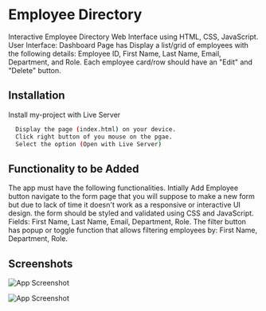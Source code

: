 
# Employee Directory

Interactive Employee Directory Web Interface using HTML, CSS, JavaScript. User Interface:
Dashboard Page has Display a list/grid of employees with the following details:
Employee ID, First Name, Last Name, Email, Department, and Role.
Each employee card/row should have an "Edit" and "Delete" button.



## Installation

Install my-project with Live Server

```bash
  Display the page (index.html) on your device.
  Click right button of you mouse on the pgae.
  Select the option (Open with Live Server)
```
    
## Functionality to be Added
The app must have the following functionalities. Intially Add Employee button navigate to the form page that you will suppose to make a new form but due to lack of time it doesn't work as a responsive or interactive UI design. the form should be styled and validated using CSS and JavaScript.
Fields: First Name, Last Name, Email, Department, Role.
The filter button has popup or toggle function that allows filtering employees by:
First Name, Department, Role.




## Screenshots

![App Screenshot](https://drive.google.com/file/d/1Cv8_28OlrhbbZYd9p4gNg-KxrXv8ZTvG/view?usp=sharing)

![App Screenshot](https://drive.google.com/file/d/1bIC7tALzLsDCKYhojsmyLN4RZ4EOXvAt/view?usp=sharing)


